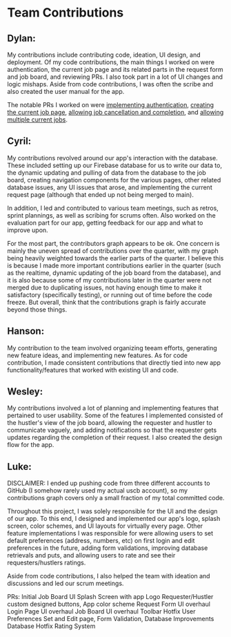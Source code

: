 # Team Contributions

## Dylan:

My contributions include contributing code, ideation, UI design, and deployment. Of my code contributions, the main things I worked on were authentication, the current job page and its related parts in the request form and job board, and reviewing PRs. I also took part in a lot of UI changes and logic mishaps. Aside from code contributions, I was often the scribe and also created the user manual for the app.

The notable PRs I worked on were [implementing authentication](https://github.com/ucsb-cs184-f23/pj-android-02/pull/14), [creating the current job page](https://github.com/ucsb-cs184-f23/pj-android-02/pull/43), [allowing job cancellation and completion](https://github.com/ucsb-cs184-f23/pj-android-02/pull/55), and [allowing multiple current jobs](https://github.com/ucsb-cs184-f23/pj-android-02/pull/114).

## Cyril:

My contributions revolved around our app's interaction with the database. These included setting up our Firebase database for us to write our data to, the 
dynamic updating and pulling of data from the database to the job board, creating navigation components for the various pages, other related database issues, 
any UI issues that arose, and implementing the current request page (although that ended up not being merged to main).

In addition, I led and contributed to various team meetings, such as retros, sprint plannings, as well as scribing for scrums often. Also worked on the evaluation
part for our app, getting feedback for our app and what to improve upon. 

For the most part, the contributors graph appears to be ok. One concern is mainly the uneven spread of contributions over the quarter, 
with my graph being heavily weighted towards the earlier parts of the quarter. I believe this is because I made more important contributions 
earlier in the quarter (such as the realtime, dynamic updating of the job board from the database), and it is also because some of my contributions 
later in the quarter were not merged due to duplicating issues, not having enough time to make it satisfactory (specifically testing), or running out 
of time before the code freeze. But overall, think that the contributions graph is fairly accurate beyond those things.

## Hanson:

My contribution to the team involved organizing teeam efforts, generating new feature ideas, and implementing new features. 
As for code contribution, I made consistent contributions that directly tied into new app functionality/features that worked with existing UI and code.

## Wesley:

My contributions involved a lot of planning and implementing features that pertained to user usability. Some of the features I implemented consisted of the 
hustler's view of the job board, allowing the requester and hustler to communicate vaguely, and adding notifications so that the requester gets 
updates regarding the completion of their request. I also created the design flow for the app.

## Luke:
DISCLAIMER: I ended up pushing code from three different accounts to GitHub (I somehow rarely used my actual uscb account), 
so my contributions graph covers only a small fraction of my total committed code.

Throughout this project, I was solely responsible for the UI and the design of our app. 
To this end, I designed and implemented our app's logo, splash screen, color schemes, and UI layouts for virtually every page. 
Other feature implementations I was responsible for were allowing users to set default preferences (address, numbers, etc) on first login and edit 
preferences in the future, adding form validations, improving database retrievals and puts, and allowing users to rate and see their requesters/hustlers ratings.

Aside from code contributions, I also helped the team with ideation and discussions and led our scrum meetings.

PRs: Initial Job Board UI Splash Screen with app Logo Requester/Hustler custom designed buttons, App color scheme Request Form UI overhaul Login Page UI 
overhaul Job Board UI overhaul Toolbar Hotfix User Preferences Set and Edit page, Form Validation, Database Improvements Database Hotfix Rating System
